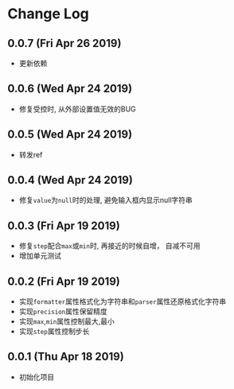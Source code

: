 # Change Log

## 0.0.7 (Fri Apr 26 2019)

-   更新依赖

## 0.0.6 (Wed Apr 24 2019)

-   修复受控时, 从外部设置值无效的BUG

## 0.0.5 (Wed Apr 24 2019)

-   转发ref

## 0.0.4 (Wed Apr 24 2019)

-   修复`value`为`null`时的处理, 避免输入框内显示null字符串

## 0.0.3 (Fri Apr 19 2019)

-   修复`step`配合`max`或`min`时, 再接近的时候自增， 自减不可用
-   增加单元测试

## 0.0.2 (Fri Apr 19 2019)

-   实现`formatter`属性格式化为字符串和`parser`属性还原格式化字符串
-   实现`precision`属性保留精度
-   实现`max`,`min`属性控制最大,最小
-   实现`step`属性控制步长

## 0.0.1 (Thu Apr 18 2019)

-   初始化项目
